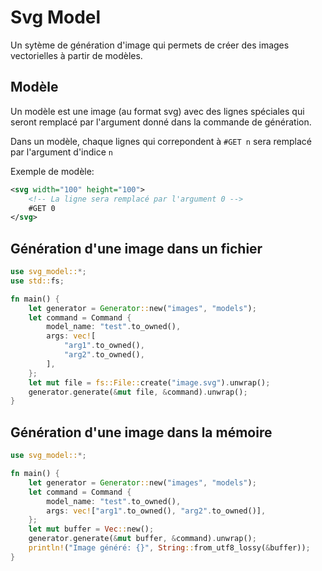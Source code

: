 # Svg Model
Un sytème de génération d'image qui permets de créer des images vectorielles à partir de modèles.

## Modèle
Un modèle est une image (au format svg) avec des lignes spéciales qui seront remplacé par l'argument donné dans la commande de génération.

Dans un modèle, chaque lignes qui correpondent à `#GET n` sera remplacé par l'argument d'indice `n`

Exemple de modèle:
```svg
<svg width="100" height="100">
    <!-- La ligne sera remplacé par l'argument 0 -->
    #GET 0
</svg>
```

## Génération d'une image dans un fichier
```rust
use svg_model::*;
use std::fs;

fn main() {
    let generator = Generator::new("images", "models");
    let command = Command {
        model_name: "test".to_owned(),
        args: vec![
            "arg1".to_owned(),
            "arg2".to_owned(),
        ],
    };
    let mut file = fs::File::create("image.svg").unwrap();
    generator.generate(&mut file, &command).unwrap();
}
```

## Génération d'une image dans la mémoire
```rust
use svg_model::*;

fn main() {
    let generator = Generator::new("images", "models");
    let command = Command {
        model_name: "test".to_owned(),
        args: vec!["arg1".to_owned(), "arg2".to_owned()],
    };
    let mut buffer = Vec::new();
    generator.generate(&mut buffer, &command).unwrap();
    println!("Image généré: {}", String::from_utf8_lossy(&buffer));
}
```